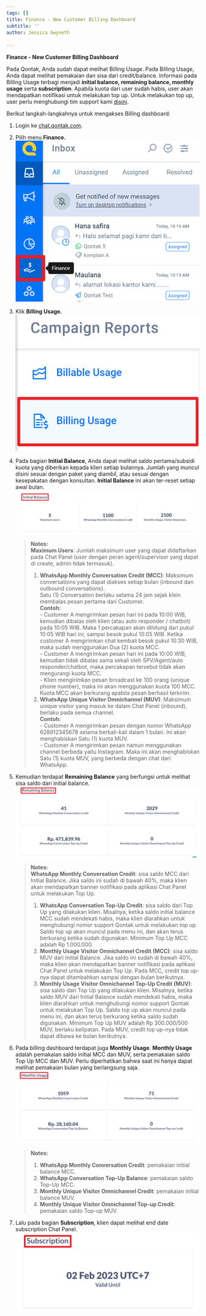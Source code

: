```yaml
---
tags: []
title: Finance - New Customer Billing Dashboard
subtitle: ''
author: Jessica Gwyneth

---
```

**Finance - New Customer Billing Dashboard**

Pada Qontak, Anda sudah dapat melihat Billing Usage. Pada Billing Usage, Anda dapat melihat pemakaian dan sisa dari credit/balance. Informasi pada Billing Usage terbagi menjadi **initial balance, remaining balance, monthly usage** serta **subscription**. Apabila kuota dari user sudah habis, user akan mendapatkan notifikasi untuk melakukan top up. Untuk melakukan top up, user perlu menghubungi tim support kami [disini](https://api.whatsapp.com/send/?phone=6285316016800&text&app_absent=0).

Berikut langkah-langkahnya untuk mengakses Billing dashboard:

1. Login ke [chat.qontak.com](http://chat.qontak.com).
2. Pilih menu **Finance.  
   ![](/uploads/1billing.png)**
3. Klik **Billing Usage.  
   ![](/uploads/2billing.png)**
4. Pada bagian **Initial Balance**, Anda dapat melihat saldo pertama/subsidi kuota yang diberikan kepada klien setiap bulannya. Jumlah yang muncul disini sesuai dengan paket yang diambil, atau sesuai dengan kesepakatan dengan konsultan. **Initial Balance** ini akan ter-reset setiap awal bulan.  
   ![](/uploads/3billing-1.png)

   > **Notes:  
   > Maximum Users**: Jumlah maksimum user yang dapat didaftarkan pada Chat Panel (user dengan peran agent/supervisor yang dapat di create, admin tidak termasuk).
   > 1. **WhatsApp Monthly Conversation Credit (MCC)**: Maksimum conversations yang dapat diakses setiap bulan (inbound dan outbound conversations).  
   >    Satu (1) Conversation berlaku selama 24 jam sejak klein membalas pesan pertama dari Customer.  
   >    **Contoh:**  
   >    \- Customer A mengirimkan pesan hari ini pada 10:00 WIB, kemudian dibalas oleh klien (atau auto responder / chatbot) pada 10:05 WIB. Maka 1 percakapan akan dihitung dari pukul 10:05 WIB hari ini, sampai besok pukul 10:05 WIB. Ketika customer A mengirimkan chat kembali besok pukul 10:30 WIB, maka sudah menggunakan Dua (2) kuota MCC.  
   >    \- Customer A mengirimkan pesan hari ini pada 10:00 WIB, kemudian tidak dibalas sama sekali oleh SPV/Agent/auto responder/chatbot, maka percakapan tersebut tidak akan mengurangi kuota MCC.  
   >    \- Klien mengirimkan pesan broadcast ke 100 orang (unique phone number), maka ini akan menggunakan kuota 100 MCC. Kuota MCC akan berkurang apabila pesan berhasil terkirim.
   > 2. **WhatsApp Unique Visitor Omnichannel (MUV)**: Maksimum unique visitor yang masuk ke dalam Chat Panel (inbound), berlaku pada semua channel.  
   >    **Contoh:**  
   >    \- Customer A mengirimkan pesan dengan nomor WhatsApp 628912345678 selama berkali-kali dalam 1 bulan. Ini akan menghabiskan Satu (1) kuota MUV.  
   >    \- Customer A mengirimkan pesan namun menggunakan channel berbeda yaitu Instagram. Maka ini akan menghabiskan Satu (1) kuota MUV, yang berbeda dengan chat dari WhatsApp.
5. Kemudian terdapat **Remaining Balance** yang berfungsi untuk melihat sisa saldo dari initial balance.  
   ![](/uploads/4billing.png)

   > **Notes:  
   > WhatsApp Monthly Conversation Credit**: sisa saldo MCC dari Initial Balance. Jika saldo ini sudah di bawah 40%, maka klien akan mendapatkan banner notifikasi pada aplikasi Chat Panel untuk melakukan Top Up.
   > 1. **WhatsApp Conversation Top-Up Credit**: sisa saldo dari Top Up yang dilakukan klien. Misalnya, ketika saldo initial balance MCC sudah mendekati habis, maka klien diarahkan untuk menghubungi nomor support Qontak untuk melakukan top up. Saldo top up akan muncul pada menu ini, dan akan terus berkurang ketika sudah digunakan. Minimum Top Up MCC adalah Rp 1.000.000.
   > 2. **Monthly Usage Visitor Omnichannel Credit (MCC)**: sisa saldo MUV dari Initial Balance. Jika saldo ini sudah di bawah 40%, maka klien akan mendapatkan banner notifikasi pada aplikasi Chat Panel untuk melakukan Top Up. Pada MCC, credit top up-nya dapat ditambahkan sampai dengan bulan berikutnya.
   > 3. **Monthly Usage Visitor Omnichannel Top-Up Credit (MUV)**: sisa saldo dari Top Up yang dilakukan klien. Misalnya, ketika saldo MUV dari Initial Balance sudah mendekati habis, maka klien diarahkan untuk menghubungi nomor support Qontak untuk melakukan Top Up. Saldo top up akan muncul pada menu ini, dan akan terus berkurang ketika saldo sudah digunakan. Minimum Top Up MUV adalah Rp 300.000/500 MUV, berlaku kelipatan. Pada MUV, credit top up-nya tidak dapat dibawa ke bulan berikutnya.
6. Pada billing dashboard terdapat juga **Monthly Usage**. **Monthly Usage** adalah pemakaian saldo initial MCC dan MUV, serta pemakaian saldo Top Up MCC dan MUV. Perlu diperhatikan bahwa saat ini hanya dapat melihat pemakaian bulan yang berlangsung saja.  
   ![](/uploads/5billing.png)

   > **Notes:**
   > 1. **WhatsApp Monthly Conversation Credit**: pemakaian initial balance MCC.
   > 2. **WhatsApp Conversation Top-Up Balance**: pemakaian saldo Top-Up MCC.
   > 3. **Monthly Unique Visitor Omnichannel Credit**: pemakaian initial balance MUV.
   > 4. **Monthly Unique Visitor Omnichannel Top-up Credit**: pemakaian saldo Top-up MUV.
7. Lalu pada bagian **Subscription**, klien dapat melihat end date subscription Chat Panel.  
   ![](/uploads/6billing.png)